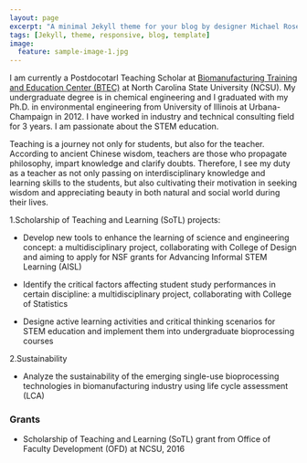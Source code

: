 ```yaml
---
layout: page
excerpt: "A minimal Jekyll theme for your blog by designer Michael Rose."
tags: [Jekyll, theme, responsive, blog, template]
image:
  feature: sample-image-1.jpg
---
```


I am currently a Postdocotarl Teaching Scholar at [Biomanufacturing Training and Education Center (BTEC)](http://www.btec.ncsu.edu/) at North Carolina State University (NCSU). My undergraduate degree is in chemical engineering and I graduated with my Ph.D. in environmental engineering from University of Illinois at Urbana-Champaign in 2012. I have worked in industry and technical consulting field for 3 years. I am passionate about the STEM education.

Teaching is a journey not only for students, but also for the teacher. According to ancient Chinese wisdom, teachers are those who propagate philosophy, impart knowledge and clarify doubts. Therefore, I see my duty as a teacher as not only passing on interdisciplinary knowledge and learning skills to the students, but also cultivating their motivation in seeking wisdom and appreciating beauty in both natural and social world during their lives.


<!-- ### Current Interests and Projects -->

1.Scholarship of Teaching and Learning (SoTL) projects:

* Develop new tools to enhance the learning of science and engineering concept: a multidisciplinary project, collaborating with College of Design and aiming to apply for NSF grants for Advancing Informal STEM Learning (AISL)

* Identify the critical factors affecting student study performances in certain discipline: a multidisciplinary project, collaborating with College of Statistics

* Designe active learning activities and critical thinking scenarios for STEM education and implement them into undergraduate bioprocessing courses

2.Sustainability

* Analyze the sustainability of the emerging single-use bioprocessing technologies in biomanufacturing industry using life cycle assessment (LCA)


### Grants
* Scholarship of Teaching and Learning (SoTL) grant from Office of Faculty Development (OFD) at NCSU, 2016
